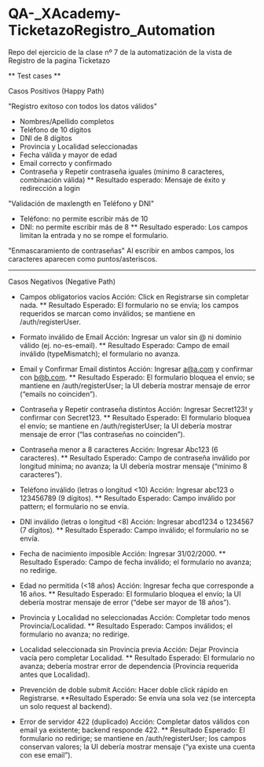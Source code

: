 # QA-_XAcademy-TicketazoRegistro_Automation
Repo del ejercicio de la clase nº 7 de la automatización de la vista de Registro de la pagina Ticketazo


** Test cases ** 

Casos Positivos (Happy Path)

"Registro exitoso con todos los datos válidos"
- Nombres/Apellido completos
- Teléfono de 10 dígitos
- DNI de 8 dígitos
- Provincia y Localidad seleccionadas
- Fecha válida y mayor de edad
- Email correcto y confirmado
- Contraseña y Repetir contraseña iguales (mínimo 8 caracteres, combinación válida)
** Resultado esperado: Mensaje de éxito y redirección a login


"Validación de maxlength en Teléfono y DNI"
- Teléfono: no permite escribir más de 10
- DNI: no permite escribir más de 8
** Resultado esperado: Los campos limitan la entrada y no se rompe el formulario.


"Enmascaramiento de contraseñas"
Al escribir en ambos campos, los caracteres aparecen como puntos/asteriscos.

----------------------------------------------------------------------------------

Casos Negativos (Negative Path)

- Campos obligatorios vacíos
Acción: Click en Registrarse sin completar nada.
** Resultado Esperado: El formulario no se envía; los campos requeridos se marcan como inválidos; se mantiene en /auth/registerUser.

- Formato inválido de Email
Acción: Ingresar un valor sin @ ni dominio válido (ej. no-es-email).
** Resultado Esperado: Campo de email inválido (typeMismatch); el formulario no avanza.

- Email y Confirmar Email distintos
Acción: Ingresar a@a.com y confirmar con b@b.com.
** Resultado Esperado: El formulario bloquea el envío; se mantiene en /auth/registerUser; la UI debería mostrar mensaje de error (“emails no coinciden”).

- Contraseña y Repetir contraseña distintos
Acción: Ingresar Secret123! y confirmar con Secret123.
** Resultado Esperado: El formulario bloquea el envío; se mantiene en /auth/registerUser; la UI debería mostrar mensaje de error (“las contraseñas no coinciden”).

- Contraseña menor a 8 caracteres
Acción: Ingresar Abc123 (6 caracteres).
** Resultado Esperado: Campo de contraseña inválido por longitud mínima; no avanza; la UI debería mostrar mensaje (“mínimo 8 caracteres”).

- Teléfono inválido (letras o longitud <10)
Acción: Ingresar abc123 o 123456789 (9 dígitos).
** Resultado Esperado: Campo inválido por pattern; el formulario no se envía.

- DNI inválido (letras o longitud <8)
Acción: Ingresar abcd1234 o 1234567 (7 dígitos).
** Resultado Esperado: Campo inválido; el formulario no se envía.

- Fecha de nacimiento imposible
Acción: Ingresar 31/02/2000.
** Resultado Esperado: Campo de fecha inválido; el formulario no avanza; no redirige.

- Edad no permitida (<18 años)
Acción: Ingresar fecha que corresponde a 16 años.
** Resultado Esperado: El formulario bloquea el envío; la UI debería mostrar mensaje de error (“debe ser mayor de 18 años”).

- Provincia y Localidad no seleccionadas
Acción: Completar todo menos Provincia/Localidad.
** Resultado Esperado: Campos inválidos; el formulario no avanza; no redirige.

- Localidad seleccionada sin Provincia previa
Acción: Dejar Provincia vacía pero completar Localidad.
** Resultado Esperado: El formulario no avanza; debería mostrar error de dependencia (Provincia requerida antes que Localidad).

- Prevención de doble submit
Acción: Hacer doble click rápido en Registrarse.
**Resultado Esperado: Se envía una sola vez (se intercepta un solo request al backend).

- Error de servidor 422 (duplicado)
Acción: Completar datos válidos con email ya existente; backend responde 422.
** Resultado Esperado: El formulario no redirige; se mantiene en /auth/registerUser; los campos conservan valores; la UI debería mostrar mensaje (“ya existe una cuenta con ese email”).
